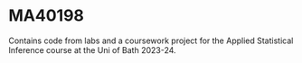 # MA40198

Contains code from labs and a coursework project for the Applied Statistical Inference course at the Uni of Bath 2023-24.
